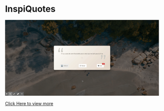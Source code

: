 # InspiQuotes

![alt gif de InspiQuote](img/inspiQuotes.gif)

[Click Here to view more](http://15.188.76.189/side/inspiQuotes)